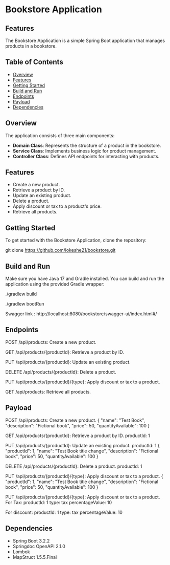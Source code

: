 # Bookstore Application
## Features

The Bookstore Application is a simple Spring Boot application that manages products in a bookstore.

## Table of Contents
- [Overview](#overview)
- [Features](#features)
- [Getting Started](#getting-started)
- [Build and Run](#build-and-run)
- [Endpoints](#endpoints)
- [Payload](#payload)
- [Dependencies](#dependencies)

## Overview

The application consists of three main components:
- **Domain Class**: Represents the structure of a product in the bookstore.
- **Service Class**: Implements business logic for product management.
- **Controller Class**: Defines API endpoints for interacting with products.

## Features

- Create a new product.
- Retrieve a product by ID.
- Update an existing product.
- Delete a product.
- Apply discount or tax to a product's price.
- Retrieve all products.

## Getting Started
To get started with the Bookstore Application, clone the repository:

git clone https://github.com/lokeshe21/bookstore.git

## Build and Run
Make sure you have Java 17 and Gradle installed. You can build and run the application using the provided Gradle wrapper:

./gradlew build

./gradlew bootRun

Swagger link : http://localhost:8080/bookstore/swagger-ui/index.html#/

## Endpoints

POST /api/products: Create a new product.

GET /api/products/{productId}: Retrieve a product by ID.

PUT /api/products/{productId}: Update an existing product.

DELETE /api/products/{productId}: Delete a product.

PUT /api/products/{productId}/{type}: Apply discount or tax to a product.

GET /api/products: Retrieve all products.

## Payload
POST /api/products: Create a new product.
{
"name": "Test Book",
"description": "Fictional book",
"price": 50,
"quantityAvailable": 100
}

GET /api/products/{productId}: Retrieve a product by ID.
productId: 1

PUT /api/products/{productId}: Update an existing product.
productId: 1
{
"productId": 1,
"name": "Test Book title change",
"description": "Fictional book",
"price": 50,
"quantityAvailable": 100
}

DELETE /api/products/{productId}: Delete a product.
productId: 1

PUT /api/products/{productId}/{type}: Apply discount or tax to a product.
{
"productId": 1,
"name": "Test Book title change",
"description": "Fictional book",
"price": 50,
"quantityAvailable": 100
}

PUT /api/products/{productId}/{type}: Apply discount or tax to a product.
For Tax:
productId: 1
type: tax
percentageValue: 10

For discount:
productId: 1
type: tax
percentageValue: 10

## Dependencies
- Spring Boot 3.2.2
- Springdoc OpenAPI 2.1.0
- Lombok
- MapStruct 1.5.5.Final


